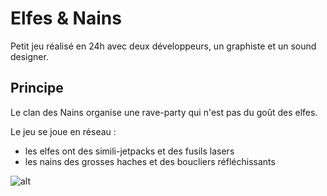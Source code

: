 Elfes & Nains
=============

Petit jeu réalisé en 24h avec deux développeurs, un graphiste et un sound designer.


Principe
--------

Le clan des Nains organise une rave-party qui n'est pas du goût des elfes.

Le jeu se joue en réseau :

- les elfes ont des simili-jetpacks et des fusils lasers
- les nains des grosses haches et des boucliers réfléchissants

![alt](https://farm9.staticflickr.com/8510/8382005818_f2eb8c93c9_c.jpg)
